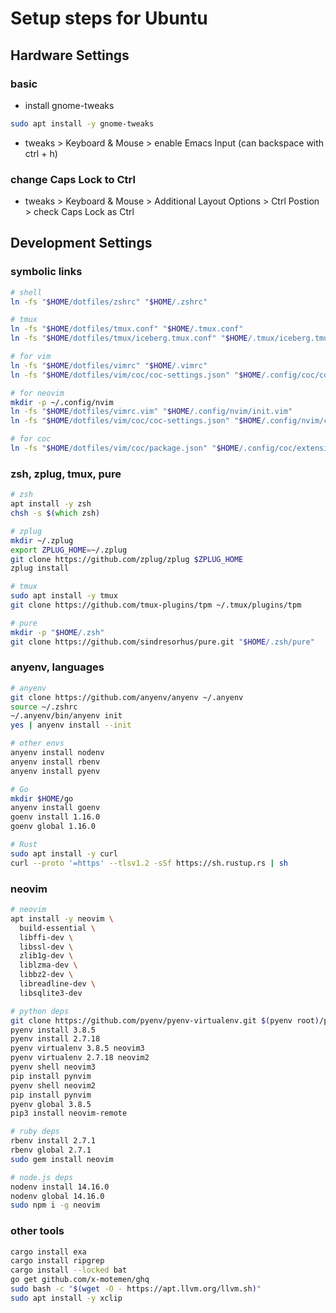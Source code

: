 # Setup steps for Ubuntu

## Hardware Settings

### basic
- install gnome-tweaks
```zsh
sudo apt install -y gnome-tweaks
```
- tweaks > Keyboard & Mouse > enable Emacs Input (can backspace with ctrl + h)

### change Caps Lock to Ctrl

- tweaks > Keyboard & Mouse > Additional Layout Options > Ctrl Postion > check Caps Lock as Ctrl


## Development Settings

### symbolic links

```zsh
# shell
ln -fs "$HOME/dotfiles/zshrc" "$HOME/.zshrc"

# tmux
ln -fs "$HOME/dotfiles/tmux.conf" "$HOME/.tmux.conf"
ln -fs "$HOME/dotfiles/tmux/iceberg.tmux.conf" "$HOME/.tmux/iceberg.tmux.conf"

# for vim
ln -fs "$HOME/dotfiles/vimrc" "$HOME/.vimrc"
ln -fs "$HOME/dotfiles/vim/coc/coc-settings.json" "$HOME/.config/coc/coc-settings.json"

# for neovim
mkdir -p ~/.config/nvim
ln -fs "$HOME/dotfiles/vimrc.vim" "$HOME/.config/nvim/init.vim"
ln -fs "$HOME/dotfiles/vim/coc/coc-settings.json" "$HOME/.config/nvim/coc-settings.json"

# for coc
ln -fs "$HOME/dotfiles/vim/coc/package.json" "$HOME/.config/coc/extensions/package.json"
```

### zsh, zplug, tmux, pure

```zsh
# zsh
apt install -y zsh
chsh -s $(which zsh)

# zplug
mkdir ~/.zplug
export ZPLUG_HOME=~/.zplug
git clone https://github.com/zplug/zplug $ZPLUG_HOME
zplug install

# tmux
sudo apt install -y tmux
git clone https://github.com/tmux-plugins/tpm ~/.tmux/plugins/tpm

# pure
mkdir -p "$HOME/.zsh"
git clone https://github.com/sindresorhus/pure.git "$HOME/.zsh/pure"
```

### anyenv, languages

```zsh
# anyenv
git clone https://github.com/anyenv/anyenv ~/.anyenv
source ~/.zshrc
~/.anyenv/bin/anyenv init
yes | anyenv install --init

# other envs
anyenv install nodenv
anyenv install rbenv
anyenv install pyenv

# Go
mkdir $HOME/go
anyenv install goenv
goenv install 1.16.0
goenv global 1.16.0

# Rust
sudo apt install -y curl
curl --proto '=https' --tlsv1.2 -sSf https://sh.rustup.rs | sh
```

### neovim

```zsh
# neovim
apt install -y neovim \
  build-essential \
  libffi-dev \
  libssl-dev \
  zlib1g-dev \
  liblzma-dev \
  libbz2-dev \
  libreadline-dev \
  libsqlite3-dev

# python deps
git clone https://github.com/pyenv/pyenv-virtualenv.git $(pyenv root)/plugins/pyenv-virtualenv
pyenv install 3.8.5
pyenv install 2.7.18
pyenv virtualenv 3.8.5 neovim3
pyenv virtualenv 2.7.18 neovim2
pyenv shell neovim3
pip install pynvim
pyenv shell neovim2
pip install pynvim
pyenv global 3.8.5
pip3 install neovim-remote

# ruby deps
rbenv install 2.7.1
rbenv global 2.7.1
sudo gem install neovim

# node.js deps
nodenv install 14.16.0
nodenv global 14.16.0
sudo npm i -g neovim
```

### other tools

```zsh
cargo install exa
cargo install ripgrep
cargo install --locked bat
go get github.com/x-motemen/ghq
sudo bash -c "$(wget -O - https://apt.llvm.org/llvm.sh)"
sudo apt install -y xclip
```
